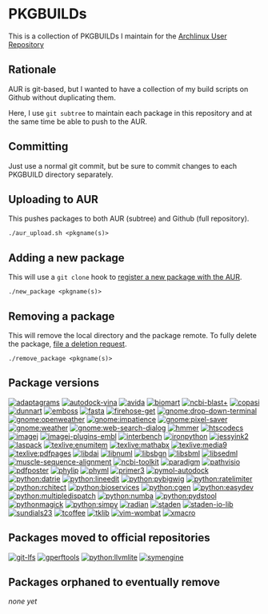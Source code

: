 PKGBUILDs
=========

This is a collection of PKGBUILDs I maintain for the [Archlinux User
Repository](https://aur.archlinux.org/packages/?SeB=m&K=mschu)

Rationale
---------

AUR is git-based, but I wanted to have a collection of my build scripts on
Github without duplicating them.

Here, I use `git subtree` to maintain each package in this repository and at
the same time be able to push to the AUR.

Committing
----------

Just use a normal git commit, but be sure to commit changes to each PKGBUILD
directory separately.

Uploading to AUR
----------------

This pushes packages to both AUR (subtree) and Github (full repository).

```
./aur_upload.sh <pkgname(s)>
```

Adding a new package
--------------------

This will use a `git clone` hook to [register a new package with the
AUR](https://wiki.archlinux.org/index.php/Arch_User_Repository#Submitting_packages).

```
./new_package <pkgname(s)>
```

Removing a package
------------------

This will remove the local directory and the package remote. To fully delete
the package, [file a deletion
request](https://wiki.archlinux.org/index.php/Arch_User_Repository#Other_requests).

```
./remove_package <pkgname(s)>
```

Package versions
----------------

<!--[![%s](https://repology.org/badge/version-for-repo/aur/%s.svg?header=%s)](https://repology.org/project/%s/versions)-->
[![adaptagrams](https://repology.org/badge/version-for-repo/aur/adaptagrams.svg?header=adaptagrams)](https://repology.org/project/adaptagrams/versions)
[![autodock-vina](https://repology.org/badge/version-for-repo/aur/autodock-vina.svg?header=autodock-vina)](https://repology.org/project/autodock-vina/versions)
[![avida](https://repology.org/badge/version-for-repo/aur/avida.svg?header=avida)](https://repology.org/project/avida/versions)
[![biomart](https://repology.org/badge/version-for-repo/aur/biomart.svg?header=biomart)](https://repology.org/project/biomart/versions)
[![ncbi-blast+](https://repology.org/badge/version-for-repo/aur/ncbi-blast+.svg?header=ncbi-blast+)](https://repology.org/project/ncbi-blast+/versions)
[![copasi](https://repology.org/badge/version-for-repo/aur/copasi.svg?header=copasi)](https://repology.org/project/copasi/versions)
[![dunnart](https://repology.org/badge/version-for-repo/aur/dunnart.svg?header=dunnart)](https://repology.org/project/dunnart/versions)
[![emboss](https://repology.org/badge/version-for-repo/aur/emboss.svg?header=emboss)](https://repology.org/project/emboss/versions)
[![fasta](https://repology.org/badge/version-for-repo/aur/fasta.svg?header=fasta)](https://repology.org/project/fasta/versions)
[![firehose-get](https://repology.org/badge/version-for-repo/aur/firehose-get.svg?header=firehose-get)](https://repology.org/project/firehose-get/versions)
[![gnome:drop-down-terminal](https://repology.org/badge/version-for-repo/aur/gnome:drop-down-terminal.svg?header=gnome:drop-down-terminal)](https://repology.org/project/gnome:drop-down-terminal/versions)
[![gnome:openweather](https://repology.org/badge/version-for-repo/aur/gnome:openweather.svg?header=gnome:openweather)](https://repology.org/project/gnome:openweather/versions)
[![gnome:impatience](https://repology.org/badge/version-for-repo/aur/gnome:impatience.svg?header=gnome:impatience)](https://repology.org/project/gnome:impatience/versions)
[![gnome:pixel-saver](https://repology.org/badge/version-for-repo/aur/gnome:pixel-saver.svg?header=gnome:pixel-saver)](https://repology.org/project/gnome:pixel-saver/versions)
[![gnome:weather](https://repology.org/badge/version-for-repo/aur/gnome:weather.svg?header=gnome:weather)](https://repology.org/project/gnome:weather/versions)
[![gnome:web-search-dialog](https://repology.org/badge/version-for-repo/aur/gnome:web-search-dialog.svg?header=gnome:web-search-dialog)](https://repology.org/project/gnome:web-search-dialog/versions)
[![hmmer](https://repology.org/badge/version-for-repo/aur/hmmer.svg?header=hmmer)](https://repology.org/project/hmmer/versions)
[![htscodecs](https://repology.org/badge/version-for-repo/aur/htscodecs.svg?header=htscodecs)](https://repology.org/project/htscodecs/versions)
[![imagej](https://repology.org/badge/version-for-repo/aur/imagej.svg?header=imagej)](https://repology.org/project/imagej/versions)
[![imagej-plugins-embl](https://repology.org/badge/version-for-repo/aur/imagej-plugins-embl.svg?header=imagej-plugins-embl)](https://repology.org/project/imagej-plugins-embl/versions)
[![interbench](https://repology.org/badge/version-for-repo/aur/interbench.svg?header=interbench)](https://repology.org/project/interbench/versions)
[![ironpython](https://repology.org/badge/version-for-repo/aur/ironpython.svg?header=ironpython)](https://repology.org/project/ironpython/versions)
[![jessyink2](https://repology.org/badge/version-for-repo/aur/jessyink2.svg?header=jessyink2)](https://repology.org/project/jessyink2/versions)
[![laspack](https://repology.org/badge/version-for-repo/aur/laspack.svg?header=laspack)](https://repology.org/project/laspack/versions)
[![texlive:enumitem](https://repology.org/badge/version-for-repo/aur/texlive:enumitem.svg?header=texlive:enumitem)](https://repology.org/project/texlive:enumitem/versions)
[![texlive:mathabx](https://repology.org/badge/version-for-repo/aur/texlive:mathabx.svg?header=texlive:mathabx)](https://repology.org/project/texlive:mathabx/versions)
[![texlive:media9](https://repology.org/badge/version-for-repo/aur/texlive:media9.svg?header=texlive:media9)](https://repology.org/project/texlive:media9/versions)
[![texlive:pdfpages](https://repology.org/badge/version-for-repo/aur/texlive:pdfpages.svg?header=texlive:pdfpages)](https://repology.org/project/texlive:pdfpages/versions)
[![libdai](https://repology.org/badge/version-for-repo/aur/libdai.svg?header=libdai)](https://repology.org/project/libdai/versions)
[![libnuml](https://repology.org/badge/version-for-repo/aur/libnuml.svg?header=libnuml)](https://repology.org/project/libnuml/versions)
[![libsbgn](https://repology.org/badge/version-for-repo/aur/libsbgn.svg?header=libsbgn)](https://repology.org/project/libsbgn/versions)
[![libsbml](https://repology.org/badge/version-for-repo/aur/libsbml.svg?header=libsbml)](https://repology.org/project/libsbml/versions)
[![libsedml](https://repology.org/badge/version-for-repo/aur/libsedml.svg?header=libsedml)](https://repology.org/project/libsedml/versions)
[![muscle-sequence-alignment](https://repology.org/badge/version-for-repo/aur/muscle-sequence-alignment.svg?header=muscle-sequence-alignment)](https://repology.org/project/muscle-sequence-alignment/versions)
[![ncbi-toolkit](https://repology.org/badge/version-for-repo/aur/ncbi-toolkit.svg?header=ncbi-toolkit)](https://repology.org/project/ncbi-toolkit/versions)
[![paradigm](https://repology.org/badge/version-for-repo/aur/paradigm.svg?header=paradigm)](https://repology.org/project/paradigm/versions)
[![pathvisio](https://repology.org/badge/version-for-repo/aur/pathvisio.svg?header=pathvisio)](https://repology.org/project/pathvisio/versions)
[![pdfposter](https://repology.org/badge/version-for-repo/aur/pdfposter.svg?header=pdfposter)](https://repology.org/project/pdfposter/versions)
[![phylip](https://repology.org/badge/version-for-repo/aur/phylip.svg?header=phylip)](https://repology.org/project/phylip/versions)
[![phyml](https://repology.org/badge/version-for-repo/aur/phyml.svg?header=phyml)](https://repology.org/project/phyml/versions)
[![primer3](https://repology.org/badge/version-for-repo/aur/primer3.svg?header=primer3)](https://repology.org/project/primer3/versions)
[![pymol-autodock](https://repology.org/badge/version-for-repo/aur/pymol-autodock.svg?header=pymol-autodock)](https://repology.org/project/pymol-autodock/versions)
[![python:datrie](https://repology.org/badge/version-for-repo/aur/python:datrie.svg?header=python:datrie)](https://repology.org/project/python:datrie/versions)
[![python:lineedit](https://repology.org/badge/version-for-repo/aur/python:lineedit.svg?header=python:lineedit)](https://repology.org/project/python:lineedit/versions)
[![python:pybigwig](https://repology.org/badge/version-for-repo/aur/python:pybigwig.svg?header=python:pybigwig)](https://repology.org/project/python:pybigwig/versions)
[![python:ratelimiter](https://repology.org/badge/version-for-repo/aur/python:ratelimiter.svg?header=python:ratelimiter)](https://repology.org/project/python:ratelimiter/versions)
[![python:rchitect](https://repology.org/badge/version-for-repo/aur/python:rchitect.svg?header=python:rchitect)](https://repology.org/project/python:rchitect/versions)
[![python:bioservices](https://repology.org/badge/version-for-repo/aur/python:bioservices.svg?header=python:bioservices)](https://repology.org/project/python:bioservices/versions)
[![python:cgen](https://repology.org/badge/version-for-repo/aur/python:cgen.svg?header=python:cgen)](https://repology.org/project/python:cgen/versions)
[![python:easydev](https://repology.org/badge/version-for-repo/aur/python:easydev.svg?header=python:easydev)](https://repology.org/project/python:easydev/versions)
[![python:multipledispatch](https://repology.org/badge/version-for-repo/aur/python:multipledispatch.svg?header=python:multipledispatch)](https://repology.org/project/python:multipledispatch/versions)
[![python:numba](https://repology.org/badge/version-for-repo/aur/python:numba.svg?header=python:numba)](https://repology.org/project/python:numba/versions)
[![python:pydstool](https://repology.org/badge/version-for-repo/aur/python:pydstool.svg?header=python:pydstool)](https://repology.org/project/python:pydstool/versions)
[![pythonmagick](https://repology.org/badge/version-for-repo/aur/pythonmagick.svg?header=pythonmagick)](https://repology.org/project/pythonmagick/versions)
[![python:simpy](https://repology.org/badge/version-for-repo/aur/python:simpy.svg?header=python:simpy)](https://repology.org/project/python:simpy/versions)
[![radian](https://repology.org/badge/version-for-repo/aur/radian.svg?header=radian)](https://repology.org/project/radian/versions)
[![staden](https://repology.org/badge/version-for-repo/aur/staden.svg?header=staden)](https://repology.org/project/staden/versions)
[![staden-io-lib](https://repology.org/badge/version-for-repo/aur/staden-io-lib.svg?header=staden-io-lib)](https://repology.org/project/staden-io-lib/versions)
[![sundials23](https://repology.org/badge/version-for-repo/aur/sundials23.svg?header=sundials23)](https://repology.org/project/sundials23/versions)
[![tcoffee](https://repology.org/badge/version-for-repo/aur/tcoffee.svg?header=tcoffee)](https://repology.org/project/tcoffee/versions)
[![tklib](https://repology.org/badge/version-for-repo/aur/tklib.svg?header=tklib)](https://repology.org/project/tklib/versions)
[![vim-wombat](https://repology.org/badge/version-for-repo/aur/vim-wombat.svg?header=vim-wombat)](https://repology.org/project/vim-wombat/versions)
[![xmacro](https://repology.org/badge/version-for-repo/aur/xmacro.svg?header=xmacro)](https://repology.org/project/xmacro/versions)

Packages moved to official repositories
---------------------------------------

[![git-lfs](https://repology.org/badge/version-for-repo/aur/git-lfs.svg?header=git-lfs)](https://repology.org/project/git-lfs/versions)
[![gperftools](https://repology.org/badge/version-for-repo/aur/gperftools.svg?header=gperftools)](https://repology.org/project/gperftools/versions)
[![python:llvmlite](https://repology.org/badge/version-for-repo/aur/python:llvmlite.svg?header=python:llvmlite)](https://repology.org/project/python:llvmlite/versions)
[![symengine](https://repology.org/badge/version-for-repo/aur/symengine.svg?header=symengine)](https://repology.org/project/symengine/versions)

Packages orphaned to eventually remove
--------------------------------------

*none yet*
